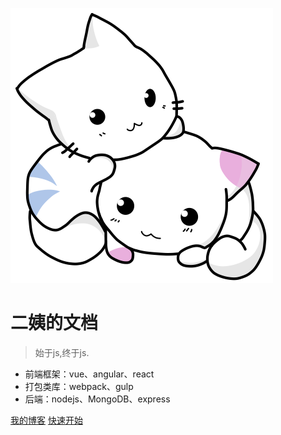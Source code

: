![logo](method-draw-image.svg)

# 二姨的文档

> 始于js,终于js.

* 前端框架：vue、angular、react
* 打包类库：webpack、gulp
* 后端：nodejs、MongoDB、express

[我的博客](http://42.192.85.86:81/#)
[快速开始](#快速开始)

